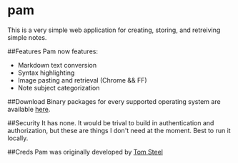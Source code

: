 pam
===
This is a very simple web application for creating, storing, and retreiving simple notes.

##Features
Pam now features:
* Markdown text conversion
* Syntax highlighting
* Image pasting and retrieval (Chrome && FF)
* Note subject categorization

##Download
Binary packages for every supported operating system are available [here](https://github.com/mattburch/pam/releases/latest).

##Security
It has none. It would be trival to build in authentication and authorization, but these are things I don't need at the moment. Best to run it locally.

##Creds
Pam was originally developed by [Tom Steel](https://github.com/tomsteele)
